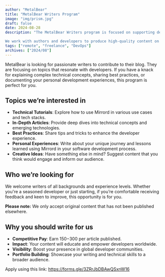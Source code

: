 ```yaml
---
author: "MetalBear"
title: "MetalBear Writers Program"
image: "img/prism.jpg"
draft: false
date: 2024-08-28
description: "The MetalBear Writers program is focused on supporting developers in sharing knowledge with the community through educational, hands-on & opinionated content. We hope to provide a vast array of resources that empower developers everywhere to code, run, and test software applications smoothly.

We work with authors and developers to produce high-quality content on open source, cloud software development, DevOps, Developer Experience, Platform Engineering, backend engineering, and more. We'll pay you for any content that gets published, and all content is credited to the authors and promoted across our social media, community channels, and website."
tags: ["remote", "freelance", "DevOps"]
archives: ["2024/08"]
---
```


MetalBear is looking for passionate writers to contribute to their blog. They are focusing on topics that resonate with developers. If you have a knack for explaining complex technical concepts, sharing best practices, or documenting your personal development experiences, this program is perfect for you.

## Topics we’re interested in

- **Technical Tutorials**: Explore how to use Mirrord in various use cases and tech stacks.
- **In-Depth Articles**: Provide deep dives into technical concepts and emerging technologies.
- **Best Practices**: Share tips and tricks to enhance the developer experience.
- **Personal Experiences**: Write about your unique journey and lessons learned using Mirrord in your software development process.
- **Creative Ideas**: Have something else in mind? Suggest content that you think would engage and inform our audience.

## Who we’re looking for

We welcome writers of all backgrounds and experience levels. Whether you're a seasoned developer or just starting, if you’re comfortable receiving feedback and keen to improve, this opportunity is for you.

**Please note:** We only accept original content that has not been published elsewhere.

## Why you should write for us

- **Competitive Pay**: Earn $150-$300 per article published.
- **Impact**: Your content will educate and empower developers worldwide.
- **Visibility**: Boost your presence in global developer communities.
- **Portfolio Building**: Showcase your writing and technical skills to a broader audience.

Apply using this link: https://forms.gle/3ZRrJbDBAwQSxnW16
